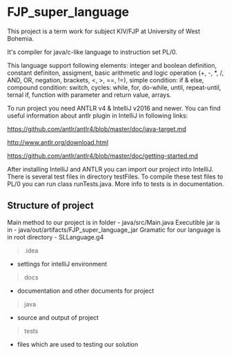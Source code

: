 # FJP_super_language

This project is a term work for subject KIV/FJP at University of West Bohemia.

It's compiler for java/c-like language to instruction set PL/0.

This language support following elements:
integer and boolean definition,
constant definiton,
assigment,
basic arithmetic and logic operation (+, -, *, /, AND, OR, negation, brackets, <, >, ==, !=),
simple condition: if & else,
compound condition: switch,
cycles: while, for, do-while, until, repeat-until,
ternal if,
function with parameter and return value,
arrays.


To run project you need ANTLR v4 & IntelliJ v2016 and newer.
You can find useful information about antlr plugin in IntelliJ in following links:

https://github.com/antlr/antlr4/blob/master/doc/java-target.md

http://www.antlr.org/download.html

https://github.com/antlr/antlr4/blob/master/doc/getting-started.md



After installing IntelliJ and ANTLR you can import our project into IntelliJ.
There is several test files in directory testFiles. To compile these test files to PL/0 you can
run class runTests.java. More info to tests is in documentation.

## Structure of project
Main method to our project is in folder - java/src/Main.java
Executible jar is in - java/out/artifacts/FJP_super_language_jar
Gramatic for our language is in root directory - SLLanguage.g4

> .idea
- settings for intelliJ environment
> docs
- documentation and other documents for project
> java
- source and output of project
> tests
- files which are used to testing our solution

